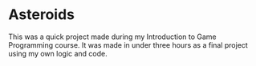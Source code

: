 # Asteroids
This was a quick project made during my Introduction to Game Programming course. It was made in under three hours as a final project using my own logic and code.
